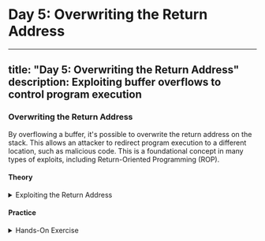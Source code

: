 # Day 5: Overwriting the Return Address
---
title: "Day 5: Overwriting the Return Address"
description: Exploiting buffer overflows to control program execution
---

### Overwriting the Return Address

By overflowing a buffer, it's possible to overwrite the return address on the stack. This allows an attacker to redirect program execution to a different location, such as malicious code. This is a foundational concept in many types of exploits, including Return-Oriented Programming (ROP).

#### Theory

<details>
<summary>Exploiting the Return Address</summary>

> Objective: Learn how to overwrite the return address to control program execution.

> > Return Address Overwrite Exploitation: [Read Here](https://lightfootlabs.io/resources/Learn-Buffer-Overflows-through-Visuals)

Overwriting the return address is a powerful technique that allows an attacker to hijack the flow of a program, redirecting it to execute arbitrary code. This technique is often used in conjunction with other vulnerabilities to achieve code execution.

</details>

#### Practice

<details>
<summary>Hands-On Exercise</summary>

> > **Practice on a vulnerable program:** Use a vulnerable program (like a simple buffer overflow example) and GDB to practice overflowing the buffer and overwriting the return address. Try to make the program return to a function of your choice.
> > **Write a simple exploit:** Create a Python script to generate the payload that overwrites the return address with a specific value. Use this script to automate the process of creating the exploit.
> > **Explore Return-Oriented Programming (ROP):** Research ROP and try to use a series of "gadgets" (small sequences of instructions that end in a return) to chain together an exploit.
</details>
